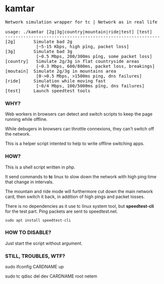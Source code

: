 # kamtar
<pre>
Network simulation wrapper for tc | Network as in real life to help making offline apps

usage: ./kamtar [2g|3g|country|mountain|ride|test] [test]
-----------------------------------------------------------------
[2g]       Simulate bad 2g
            [~5-15 Kbps, high pîng, packet loss]
[3g]       Simulate bad 3g
            [~0.5 Mbps, 200/300ms pîng, some packet loss]
[country]   Simulate 2g/3g in flat countryside areas
            [~0.3 Mbps, 600/800ms, packet loss, breakings]
[moutain]  Simulate 2g/3g in mountains area
            [0->0.5 Mbps, >1500ms ping, dns failures]
[ride]     Simulation while moving fast
            [~0/4 Mbps, 100/5000ms pîng, dns failures]
[test]     Launch speedtest tools
</pre>

### WHY?

Web workers in browsers can detect and switch scripts to keep the page running while offline.

While debugers in browsers can throttle connexions, they can't switch off the network.

This is a helper script intented to help to write offline switching apps.

### HOW?

This is a shell script written in php.

It send commands to <b>tc</b> linux to slow down the network with high ping time that change in intervals.

The mountain and ride mode will furthermore cut down the main network card, then switch it back, in addition of high pings and packet losses.

There is no dependencies as it use tc linux system tool, but <b>speedtest-cli</b> for the test part.
Ping packets are sent to speedtest.net.

    sudo apt install speedtest-cli
    
### HOW TO DISABLE?

Just start the script without argument.

### STILL, TROUBLES, WTF?

sudo ifconfig CARDNAME up

sudo tc qdisc del dev CARDNAME root netem


